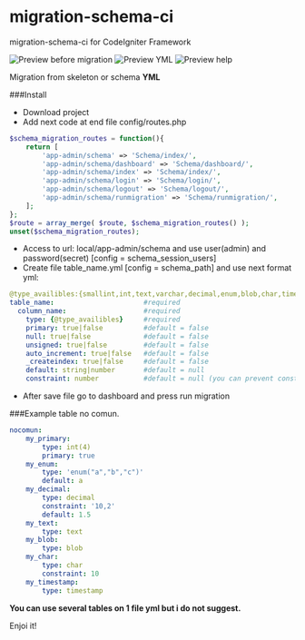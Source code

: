 # migration-schema-ci
migration-schema-ci for CodeIgniter Framework

![Preview before migration](https://raw.githubusercontent.com/yonineitor/migration-schema-ci/master/img_02.png)
![Preview YML](https://raw.githubusercontent.com/yonineitor/migration-schema-ci/master/img_01.png)
![Preview help](https://raw.githubusercontent.com/yonineitor/migration-schema-ci/master/img_03.png)

Migration from skeleton or schema **YML**

###Install
+ Download project
+ Add next code at end file config/routes.php
```php
$schema_migration_routes = function(){
	return [
		'app-admin/schema' => 'Schema/index/',
		'app-admin/schema/dashboard' => 'Schema/dashboard/',
		'app-admin/schema/index' => 'Schema/index/',
		'app-admin/schema/login' => 'Schema/login/',
		'app-admin/schema/logout' => 'Schema/logout/',
		'app-admin/schema/runmigration' => 'Schema/runmigration/',
	];
};
$route = array_merge( $route, $schema_migration_routes() );
unset($schema_migration_routes);
```
+ Access to url: local/app-admin/schema and use user(admin) and password(secret) [config = schema_session_users]
+ Create file table_name.yml [config = schema_path] and use next format yml:
```yml
@type_availibles:{smallint,int,text,varchar,decimal,enum,blob,char,timestamp, datetime }
table_name:                      #required
  column_name:                   #required
    type: {@type_availibles}     #required
    primary: true|false          #default = false
    null: true|false             #default = false
    unsigned: true|false         #default = false
    auto_increment: true|false   #default = false
    _createindex: true|false     #default = false
    default: string|number       #default = null
    constraint: number           #default = null (you can prevent constraint if use type = varchar(100) )
```
+ After save file go to dashboard and press run migration

###Example table no comun.
```yml
nocomun:
	my_primary:
		type: int(4)
		primary: true
	my_enum:
		type: 'enum("a","b","c")'
		default: a
	my_decimal:
		type: decimal
		constraint: '10,2'
		default: 1.5
	my_text:
		type: text
	my_blob:
		type: blob
	my_char:
		type: char
		constraint: 10
	my_timestamp:
		type: timestamp
```

__You can use several tables on 1 file yml but i do not suggest.__

Enjoi it!
